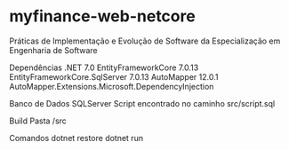 # myfinance-web-netcore
 Práticas de Implementação e Evolução de Software da Especialização em Engenharia de Software 

Dependências
.NET 7.0
EntityFrameworkCore 7.0.13
EntityFrameworkCore.SqlServer 7.0.13
AutoMapper 12.0.1
AutoMapper.Extensions.Microsoft.DependencyInjection

Banco de Dados
SQLServer
Script encontrado no caminho src/script.sql

Build
Pasta /src

Comandos
dotnet restore
dotnet run
